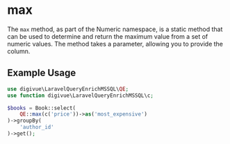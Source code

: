 # max

The `max` method, as part of the Numeric namespace, is a static method that can be used to determine and return the
maximum value from a set of numeric values. The method takes a parameter, allowing you to provide the column.

## Example Usage

```php
use digivue\LaravelQueryEnrichMSSQL\QE;
use function digivue\LaravelQueryEnrichMSSQL\c;

$books = Book::select(
    QE::max(c('price'))->as('most_expensive')
)->groupBy(
    'author_id'
)->get();
```